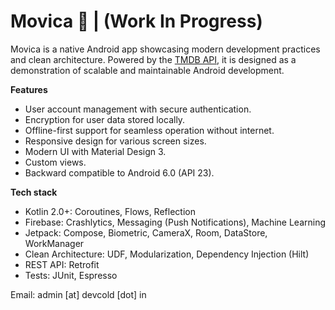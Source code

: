 # Movica 🎥 | (Work In Progress)

Movica is a native Android app showcasing modern development practices and clean architecture. Powered by the [TMDB API](https://developer.themoviedb.org/reference/intro/getting-started), it is designed as a demonstration of scalable and maintainable Android development.

**Features**

- User account management with secure authentication.
- Encryption for user data stored locally.
- Offline-first support for seamless operation without internet.
- Responsive design for various screen sizes.
- Modern UI with Material Design 3.
- Custom views.
- Backward compatible to Android 6.0 (API 23).

**Tech stack**

- Kotlin 2.0+: Coroutines, Flows, Reflection
- Firebase: Crashlytics, Messaging (Push Notifications), Machine Learning 
- Jetpack: Compose, Biometric, CameraX, Room, DataStore, WorkManager
- Clean Architecture: UDF, Modularization, Dependency Injection (Hilt)
- REST API: Retrofit
- Tests: JUnit, Espresso

Email: admin [at] devcold [dot] in 
